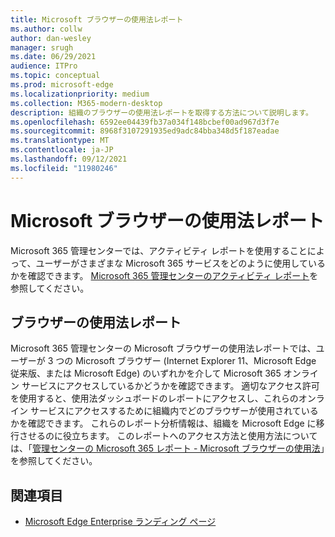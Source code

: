 ```yaml
---
title: Microsoft ブラウザーの使用法レポート
ms.author: collw
author: dan-wesley
manager: srugh
ms.date: 06/29/2021
audience: ITPro
ms.topic: conceptual
ms.prod: microsoft-edge
ms.localizationpriority: medium
ms.collection: M365-modern-desktop
description: 組織のブラウザーの使用法レポートを取得する方法について説明します。
ms.openlocfilehash: 6592ee04439fb37a034f148bcbef00ad967d3f7e
ms.sourcegitcommit: 8968f3107291935ed9adc84bba348d5f187eadae
ms.translationtype: MT
ms.contentlocale: ja-JP
ms.lasthandoff: 09/12/2021
ms.locfileid: "11980246"
---
```

# <a name="microsoft-browser-usage-report"></a>Microsoft ブラウザーの使用法レポート

Microsoft 365 管理センターでは、アクティビティ レポートを使用することによって、ユーザーがさまざまな Microsoft 365 サービスをどのように使用しているかを確認できます。 [Microsoft 365 管理センターのアクティビティ レポート](/microsoft-365/admin/activity-reports/activity-reports?view=o365-worldwide)を参照してください。

## <a name="browser-usage-report"></a>ブラウザーの使用法レポート

Microsoft 365 管理センターの Microsoft ブラウザーの使用法レポートでは、ユーザーが 3 つの Microsoft ブラウザー (Internet Explorer 11、Microsoft Edge 従来版、または Microsoft Edge) のいずれかを介して Microsoft 365 オンライン サービスにアクセスしているかどうかを確認できます。 適切なアクセス許可を使用すると、使用法ダッシュボードのレポートにアクセスし、これらのオンライン サービスにアクセスするために組織内でどのブラウザーが使用されているかを確認できます。 これらのレポート分析情報は、組織を Microsoft Edge に移行させるのに役立ちます。 このレポートへのアクセス方法と使用方法については、「[管理センターの Microsoft 365 レポート - Microsoft ブラウザーの使用法](/microsoft-365/admin/activity-reports/browser-usage-report?view=o365-worldwide)」を参照してください。

## <a name="see-also"></a>関連項目

- [Microsoft Edge Enterprise ランディング ページ](https://aka.ms/EdgeEnterprise)

